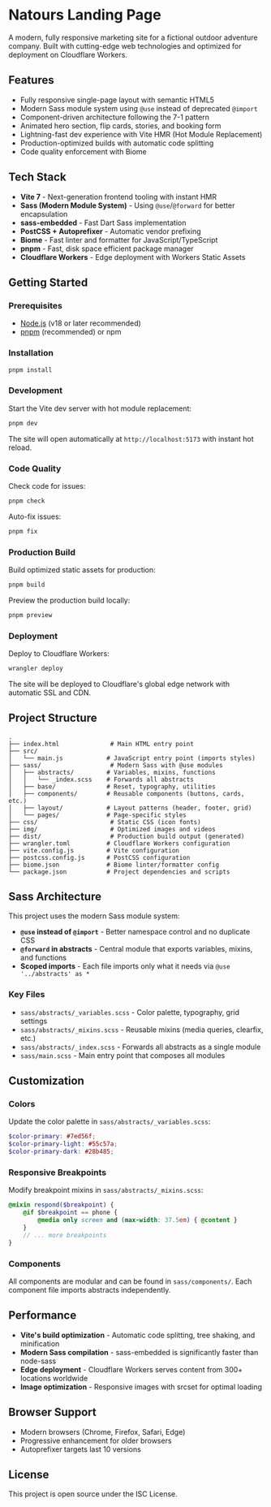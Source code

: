 # Natours Landing Page

A modern, fully responsive marketing site for a fictional outdoor adventure company. Built with cutting-edge web technologies and optimized for deployment on Cloudflare Workers.

## Features

- Fully responsive single-page layout with semantic HTML5
- Modern Sass module system using `@use` instead of deprecated `@import`
- Component-driven architecture following the 7-1 pattern
- Animated hero section, flip cards, stories, and booking form
- Lightning-fast dev experience with Vite HMR (Hot Module Replacement)
- Production-optimized builds with automatic code splitting
- Code quality enforcement with Biome

## Tech Stack

- **Vite 7** - Next-generation frontend tooling with instant HMR
- **Sass (Modern Module System)** - Using `@use`/`@forward` for better encapsulation
- **sass-embedded** - Fast Dart Sass implementation
- **PostCSS + Autoprefixer** - Automatic vendor prefixing
- **Biome** - Fast linter and formatter for JavaScript/TypeScript
- **pnpm** - Fast, disk space efficient package manager
- **Cloudflare Workers** - Edge deployment with Workers Static Assets

## Getting Started

### Prerequisites

- [Node.js](https://nodejs.org/) (v18 or later recommended)
- [pnpm](https://pnpm.io/) (recommended) or npm

### Installation

```bash
pnpm install
```

### Development

Start the Vite dev server with hot module replacement:

```bash
pnpm dev
```

The site will open automatically at `http://localhost:5173` with instant hot reload.

### Code Quality

Check code for issues:

```bash
pnpm check
```

Auto-fix issues:

```bash
pnpm fix
```

### Production Build

Build optimized static assets for production:

```bash
pnpm build
```

Preview the production build locally:

```bash
pnpm preview
```

### Deployment

Deploy to Cloudflare Workers:

```bash
wrangler deploy
```

The site will be deployed to Cloudflare's global edge network with automatic SSL and CDN.

## Project Structure

```
.
├── index.html              # Main HTML entry point
├── src/
│   └── main.js            # JavaScript entry point (imports styles)
├── sass/                   # Modern Sass with @use modules
│   ├── abstracts/         # Variables, mixins, functions
│   │   └── _index.scss    # Forwards all abstracts
│   ├── base/              # Reset, typography, utilities
│   ├── components/        # Reusable components (buttons, cards, etc.)
│   ├── layout/            # Layout patterns (header, footer, grid)
│   └── pages/             # Page-specific styles
├── css/                    # Static CSS (icon fonts)
├── img/                    # Optimized images and videos
├── dist/                   # Production build output (generated)
├── wrangler.toml          # Cloudflare Workers configuration
├── vite.config.js         # Vite configuration
├── postcss.config.js      # PostCSS configuration
├── biome.json             # Biome linter/formatter config
└── package.json           # Project dependencies and scripts
```

## Sass Architecture

This project uses the modern Sass module system:

- **`@use` instead of `@import`** - Better namespace control and no duplicate CSS
- **`@forward` in abstracts** - Central module that exports variables, mixins, and functions
- **Scoped imports** - Each file imports only what it needs via `@use '../abstracts' as *`

### Key Files

- `sass/abstracts/_variables.scss` - Color palette, typography, grid settings
- `sass/abstracts/_mixins.scss` - Reusable mixins (media queries, clearfix, etc.)
- `sass/abstracts/_index.scss` - Forwards all abstracts as a single module
- `sass/main.scss` - Main entry point that composes all modules

## Customization

### Colors

Update the color palette in `sass/abstracts/_variables.scss`:

```scss
$color-primary: #7ed56f;
$color-primary-light: #55c57a;
$color-primary-dark: #28b485;
```

### Responsive Breakpoints

Modify breakpoint mixins in `sass/abstracts/_mixins.scss`:

```scss
@mixin respond($breakpoint) {
    @if $breakpoint == phone {
        @media only screen and (max-width: 37.5em) { @content }
    }
    // ... more breakpoints
}
```

### Components

All components are modular and can be found in `sass/components/`. Each component file imports abstracts independently.

## Performance

- **Vite's build optimization** - Automatic code splitting, tree shaking, and minification
- **Modern Sass compilation** - sass-embedded is significantly faster than node-sass
- **Edge deployment** - Cloudflare Workers serves content from 300+ locations worldwide
- **Image optimization** - Responsive images with srcset for optimal loading

## Browser Support

- Modern browsers (Chrome, Firefox, Safari, Edge)
- Progressive enhancement for older browsers
- Autoprefixer targets last 10 versions

## License

This project is open source under the ISC License.
